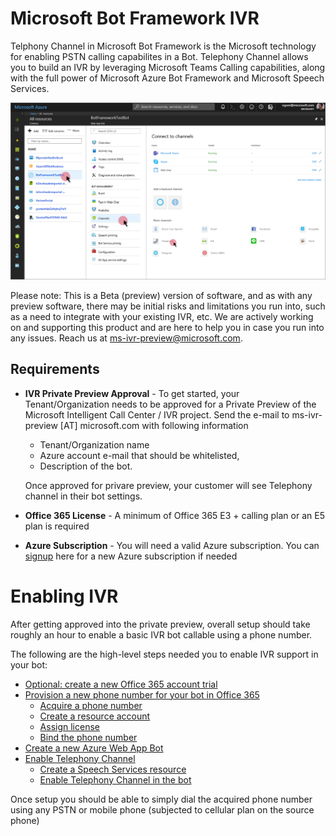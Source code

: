 # Microsoft Bot Framework IVR

Telphony Channel in Microsoft Bot Framework is the Microsoft technology for enabling PSTN calling capabilites in a Bot. Telephony Channel allows you to build an IVR by leveraging Microsoft Teams Calling capabilities, along with the full power of Microsoft Azure Bot Framework and Microsoft Speech Services.

 ![](images/telephonychannel.png)

Please note:  This is a Beta (preview) version of software, and as with any preview software, there may be initial risks and limitations you run into, such as a need to integrate with your existing IVR, etc.  We are actively working on and supporting this product and are here to help you in case you run into any issues.  Reach us at ms-ivr-preview@microsoft.com.

## Requirements
* **IVR Private Preview Approval** - To get started, your Tenant/Organization needs to be approved for a Private Preview of the Microsoft Intelligent Call Center / IVR project.  Send the e-mail to ms-ivr-preview [AT] microsoft.com with following information
  * Tenant/Organization name
  * Azure account e-mail that should be whitelisted,
  * Description of the bot. 
  
  Once approved for privare preview, your customer will see Telephony channel in their bot settings. 
* **Office 365 License** - A minimum of Office 365 E3 + calling plan or an E5 plan is required 
* **Azure Subscription** - You will need a valid Azure subscription. You can [signup](https://signup.azure.com/) here for a new Azure subscription if needed

# Enabling IVR 

After getting approved into the private preview, overall setup should take roughly an hour to enable a basic IVR bot callable using a phone number.

The following are the high-level steps needed you to enable IVR support in your bot:

* [Optional: create a new Office 365 account trial](CreateOfficeTrial.md)
* [Provision a new phone number for your bot in Office 365](AcquirePhoneNumber.md)
   * [Acquire a phone number](AcquirePhoneNumber.md#Acquire-a-phone-number)
   * [Create a resource account](AcquirePhoneNumber.md#Create-a-resource-account)
   * [Assign license](AcquirePhoneNumber.md#Assign-license)
   * [Bind the phone number](AcquirePhoneNumber.md#Bind-the-phone-number)
* [Create a new Azure Web App Bot](CreateBot.md)
* [Enable Telephony Channel](EnableTelephony.md)
   * [Create a Speech Services resource](EnableTelephony.md#Create-a-Speech-Services-resource)
   * [Enable Telephony Channel in the bot](EnableTelephony.md#Enable-Telephony-Channel-in-the-bot)

Once setup you should be able to simply dial the acquired phone number using any PSTN or mobile phone (subjected to cellular plan on the source phone) 
